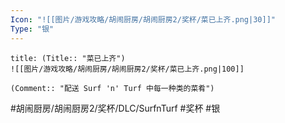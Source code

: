 ```yaml
---
Icon: "![[图片/游戏攻略/胡闹厨房/胡闹厨房2/奖杯/菜已上齐.png|30]]"
Type: "银"
---
```

```ad-common-silver-trophy
title: (Title:: "菜已上齐")
![[图片/游戏攻略/胡闹厨房/胡闹厨房2/奖杯/菜已上齐.png|100]]

(Comment:: "配送 Surf 'n' Turf 中每一种类的菜肴")
```

#胡闹厨房/胡闹厨房2/奖杯/DLC/SurfnTurf #奖杯 #银
